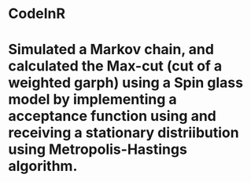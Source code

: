 # CodeInR
# Simulated a Markov chain, and calculated the Max-cut (cut of a weighted garph) using a Spin glass model by implementing a acceptance function using and receiving a stationary distriibution using Metropolis-Hastings algorithm.
